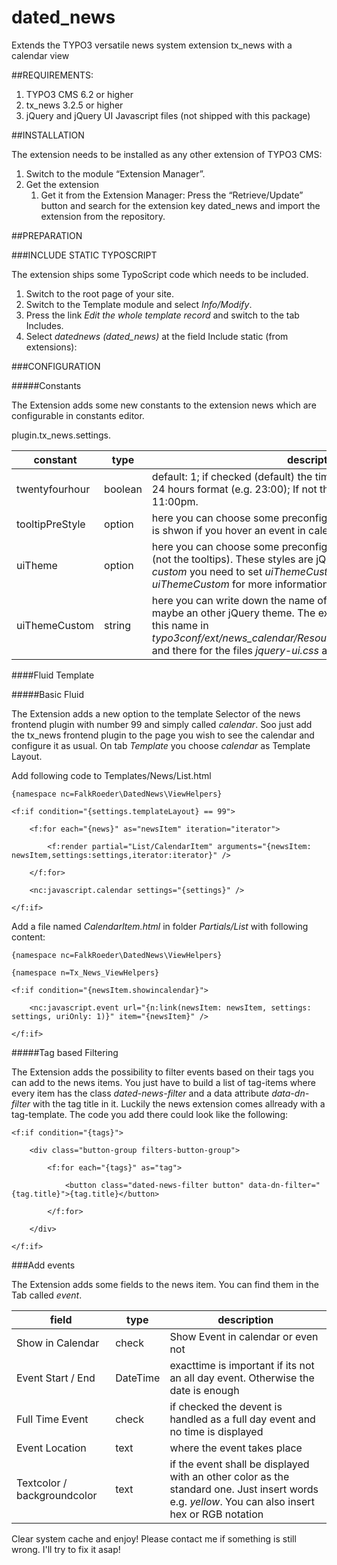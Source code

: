 # dated_news
Extends the TYPO3 versatile news system extension tx_news with a calendar view


##REQUIREMENTS:

1. TYPO3 CMS 6.2 or higher
2. tx_news 3.2.5 or higher
3. jQuery and jQuery UI Javascript files (not shipped with this package)


##INSTALLATION

The extension needs to be installed as any other extension of TYPO3 CMS:

1. Switch to the module “Extension Manager”.
2. Get the extension
	1. Get it from the Extension Manager: Press the “Retrieve/Update” button and search for the extension key dated_news and import the extension from the repository.

##PREPARATION 

###INCLUDE STATIC TYPOSCRIPT

The extension ships some TypoScript code which needs to be included.

1. Switch to the root page of your site.
2. Switch to the Template module and select *Info/Modify*.
3. Press the link *Edit the whole template record* and switch to the tab Includes.
4. Select *datednews (dated_news)* at the field Include static (from extensions):


###CONFIGURATION

#####Constants

The Extension adds some new constants to the extension news which are configurable in constants editor.

plugin.tx_news.settings.

constant | type | description
---------|------|--------------
twentyfourhour | boolean | default: 1; if checked (default) the time in calendar will be shown in 24 hours format (e.g. 23:00); If not the 23:00 is changing to 11:00pm.
tooltipPreStyle | option | here you can choose some preconfigured styles for the tooltip which is shwon if you hover an event in calendar.
uiTheme | option | here you can choose some preconfigured styles for the calendar (not the tooltips). These styles are jQuery Themes. For the option *custom* you need to set *uiThemeCustom* as well. Please see *uiThemeCustom* for more information.
uiThemeCustom | string | here you can write down the name of your own calendar theme, maybe an other jQuery theme. The extension looks for an folder with this name in *typo3conf/ext/news_calendar/Resources/Public/CSS/jqueryThemes/* and there for the files *jquery-ui.css* and *jquery-ui.theme.css* to load. 



####Fluid Template

#####Basic Fluid

The Extension adds a new option to the template Selector of the news frontend plugin with number 99 and simply called *calendar*. Soo just add the tx_news frontend plugin to the page you wish to see the calendar and configure it as usual. On tab *Template* you choose *calendar* as Template Layout. 

Add following code to Templates/News/List.html

    {namespace nc=FalkRoeder\DatedNews\ViewHelpers}

    <f:if condition="{settings.templateLayout} == 99">  

        <f:for each="{news}" as="newsItem" iteration="iterator">

            <f:render partial="List/CalendarItem" arguments="{newsItem: newsItem,settings:settings,iterator:iterator}" />

        </f:for>

        <nc:javascript.calendar settings="{settings}" />

    </f:if> 


Add a file named *CalendarItem.html* in folder *Partials/List* with following content:

    {namespace nc=FalkRoeder\DatedNews\ViewHelpers}

    {namespace n=Tx_News_ViewHelpers}

    <f:if condition="{newsItem.showincalendar}">

        <nc:javascript.event url="{n:link(newsItem: newsItem, settings: settings, uriOnly: 1)}" item="{newsItem}" />

    </f:if>


#####Tag based Filtering

The Extension adds the possibility to filter events based on their tags you can add to the news items.
You just have to build a list of tag-items where every item has the class *dated-news-filter* and a data attribute *data-dn-filter* with the tag title in it. Luckily the news extension comes allready with a tag-template. The code you add there could look like the following:

    <f:if condition="{tags}">

        <div class="button-group filters-button-group">
    
            <f:for each="{tags}" as="tag">
    
                <button class="dated-news-filter button" data-dn-filter="{tag.title}">{tag.title}</button>
    
            </f:for>
    
        </div>
    
    </f:if>

###Add events

The Extension adds some fields to the news item. You can find them in the Tab called _event_.

field | type | description
---------|------|--------------
Show in Calendar | check | Show Event in calendar or even not
Event Start / End | DateTime | exacttime is important if its not an all day event. Otherwise the date is enough
Full Time Event | check |  if checked the devent is handled as a full day event and no time is displayed
Event Location | text | where the event takes place
Textcolor / backgroundcolor | text | if the event shall be displayed with an other color as the standard one. Just insert words e.g. _yellow_. You can also insert hex or RGB notation



Clear system cache and enjoy!
Please contact me if something is still wrong. I'll try to fix it asap!